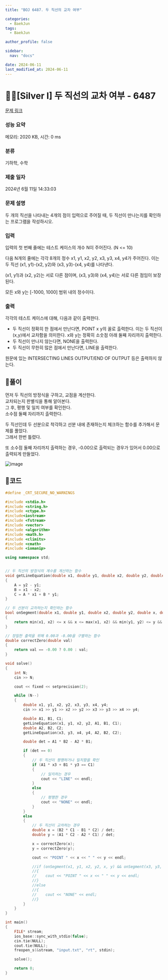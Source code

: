 ```yaml
---
title: "BOJ 6487. 두 직선의 교차 여부"

categories:
  - BaekJun
tags:
  - BaekJun

author_profile: false

sidebar:
  nav: "docs"

date: 2024-06-11
last_modified_at: 2024-06-11
---
```


# 🙇‍♀️[Silver I] 두 직선의 교차 여부 - 6487 

[문제 링크](https://www.acmicpc.net/problem/6487) 

### 성능 요약

메모리: 2020 KB, 시간: 0 ms

### 분류

기하학, 수학

### 제출 일자

2024년 6월 11일 14:33:03

### 문제 설명

<p>두 개의 직선을 나타내는 4개의 점이 입력으로 주어질 때, 두 직선이 만나는지를 확인하는 프로그램을 작성하시오.</p>

### 입력 

 <p>입력의 첫 번째 줄에는 테스트 케이스의 개수 N이 주어진다. (N <= 10)</p>

<p>다음 N개의 줄에는 각각 8개의 정수 x1, y1, x2, y2, x3, y3, x4, y4가 주어진다. 이는 두 직선 (x1, y1)-(x2, y2)와 (x3, y3)-(x4, y4)를 나타낸다.</p>

<p>(x1, y1)과 (x2, y2)는 서로 다른 점이며, (x3, y3)와 (x4, y4)는 서로 다른 점임이 보장된다.</p>

<p>모든 x와 y는 [-1000, 1000] 범위 내의 정수이다.</p>

### 출력 

 <p>각각의 테스트 케이스에 대해, 다음과 같이 출력한다.</p>

<ul>
	<li>두 직선이 정확히 한 점에서 만난다면, POINT x y의 꼴로 출력한다. 이는 두 직선이 (x,y)에서 교차함을 의미한다. x와 y는 정확히 소숫점 아래 둘째 자리까지 출력한다.</li>
	<li>두 직선이 만나지 않는다면, NONE을 출력한다.</li>
	<li>두 직선이 무한히 많은 점에서 만난다면,  LINE을 출력한다.</li>
</ul>

<p>원문에 있는 INTERSECTING LINES OUTPUT/END OF OUTPUT 등은 출력하지 않는다.</p>

## 🚀풀이

먼저 두 직선의 방정식을 구하고, 교점을 계산한다.  
교차되는지 판별식을 통해 알아본다.  
그 후, 평행 및 일치 여부를 확인한다.  
소수점 둘째 자리까지 출력한다.  

두 직선인데 두 선분으로 착각하고 선분 내에 존재하는지 체크하는 함수를 추가해서 문제를 풀었다.  
그래서 한번 틀렸다.  

또 소수점 둘째 자리까지 출력하는 경우, -0.00으로 출력되는 경우가 있어서 0.00으로 출력되게 만들었다.  

![image](https://github.com/stopresent/BOJ/assets/86364202/f8c1b45c-22d8-4846-a77d-d64aa9e01550)


## 🚀코드


```cpp
#define _CRT_SECURE_NO_WARNINGS

#include <stdio.h>
#include <string.h>
#include <ctype.h>
#include<iostream>
#include <fstream>
#include <vector>
#include <algorithm>
#include <math.h>
#include <climits>
#include <cmath>
#include <iomanip>

using namespace std;


// 두 직선의 방정식의 계수를 계산하는 함수
void getLineEquation(double x1, double y1, double x2, double y2, double& A, double& B, double& C) 
{
	A = y2 - y1;
	B = x1 - x2;
	C = A * x1 + B * y1;
}

// 두 선분이 교차하는지 확인하는 함수
bool onSegment(double x1, double y1, double x2, double y2, double x, double y) 
{
	return min(x1, x2) <= x && x <= max(x1, x2) && min(y1, y2) <= y && y <= max(y1, y2);
}

// 정밀한 출력을 위해 0.00과 -0.00을 구별하는 함수
double correctZero(double val) 
{
    return val == -0.00 ? 0.00 : val;
}

void solve()
{
    int N;
    cin >> N;

    cout << fixed << setprecision(2);

    while (N--) 
    {
        double x1, y1, x2, y2, x3, y3, x4, y4;
        cin >> x1 >> y1 >> x2 >> y2 >> x3 >> y3 >> x4 >> y4;

        double A1, B1, C1;
        getLineEquation(x1, y1, x2, y2, A1, B1, C1);
        double A2, B2, C2;
        getLineEquation(x3, y3, x4, y4, A2, B2, C2);

        double det = A1 * B2 - A2 * B1;

        if (det == 0) 
        {
            // 두 직선이 평행하거나 일치함을 확인
            if (A1 * x3 + B1 * y3 == C1) 
            {
                // 일치하는 경우
                cout << "LINE" << endl;
            }
            else 
            {
                // 평행한 경우
                cout << "NONE" << endl;
            }
        }
        else 
        {
            // 두 직선이 교차하는 경우
            double x = (B2 * C1 - B1 * C2) / det;
            double y = (A1 * C2 - A2 * C1) / det;

            x = correctZero(x);
            y = correctZero(y);

            cout << "POINT " << x << " " << y << endl;

            //if (onSegment(x1, y1, x2, y2, x, y) && onSegment(x3, y3, x4, y4, x, y)) 
            //{
            //    cout << "POINT " << x << " " << y << endl;
            //}
            //else 
            //{
            //    cout << "NONE" << endl;
            //}
        }
    }
}

int main()
{
	FILE* stream;
	ios_base::sync_with_stdio(false);
	cin.tie(NULL);
	cout.tie(NULL);
	freopen_s(&stream, "input.txt", "rt", stdin);

	solve();

	return 0;
}
```